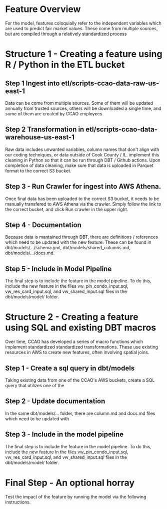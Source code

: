 # Feature Overview

For the model, features coloquially refer to the independent variables which are used to predict fair market values. 
These come from multiple sources, but are compiled through a relatively standardized process 

# Structure 1 - Creating a feature using R / Python in the ETL bucket

## Step 1 Ingest into etl/scripts-ccao-data-raw-us-east-1

Data can be come from multiple sources. Some of them will be updated annually from trusted
sources, others will be downloaded a single time, and some of them are created by CCAO employees. 

## Step 2 Transformation in etl/scripts-ccao-data-warehouse-us-east-1

Raw data includes unwanted variables, column names that don't align with our coding
techniques, or data outside of Cook County / IL. implement this cleaning in Python so that it can be
run through DBT / Github actions. Upon completion of data cleaning, make sure that data is uploaded in 
Parquet format to the correct S3 bucket.

## Step 3 - Run Crawler for ingest into AWS Athena.
Once final data has been uploaded to the correct S3 bucket, it needs to be manually transfered
to AWS Athena via the crawler. Simply follow the link to the correct bucket, and click Run crawler in the upper right. 

## Step 4 - Documentation

Because data is mantained through DBT, there are definitions / references which need to be updated with the 
new feature. These can be found in dbt/models/.../schema.yml, dbt/models/shared_columns.md, dbt/models/.../docs.md.

## Step 5 - Include in Model Pipeline

The final step is to include the feature in the model pipeline. To do this, include the new feature in the files vw_pin_condo_input.sql, vw_res_card_input.sql, and vw_shared_input.sql files in the dbt/models/model/ folder. 


# Structure 2 - Creating a feature using SQL and existing DBT macros

Over time, CCAO has developed a series of macro functions which implement standardized standardized
transformations. These use existing resources in AWS to create new features, often involving spatial
joins.

## Step 1 - Create a sql query in dbt/models
Taking existing data from one of the CCAO's AWS buckets, create a SQL query that utilizes one of the


## Step 2 - Update documentation

In the same dbt/models/... folder, there are column.md and docs.md files which need to be updated with


## Step 3 - Include in the model pipeline

The final step is to include the feature in the model pipeline. To do this, include the new feature in the files vw_pin_condo_input.sql, vw_res_card_input.sql, and vw_shared_input.sql files in the dbt/models/model/ folder. 

# Final Step - An optional horray

Test the impact of the feature by running the model via the following instructions. 

